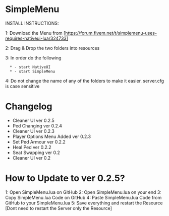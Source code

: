 # SimpleMenu

INSTALL INSTRUCTIONS:

  1: Download the Menu from [https://forum.fivem.net/t/simplemenu-uses-requires-nativeui-lua/324733]
  
  2: Drag & Drop the two folders into resources
  
  3: In order do the following 
  
      * - start NativeUI
      * - start SimpleMenu
      
  4: Do not change the name of any of the folders to make it easier. server.cfg is case sensitive


# Changelog

- Cleaner UI ver 0.2.5
- Ped Changing ver 0.2.4
- Cleaner UI ver 0.2.3
- Player Options Menu Added ver 0.2.3
- Set Ped Armour ver 0.2.2
- Heal Ped ver 0.2.2
- Seat Swapping ver 0.2
- Cleaner UI ver 0.2


# How to Update to ver 0.2.5?

1: Open SimpleMenu.lua on GitHub
2: Open SimpleMenu.lua on your end
3: Copy SimpleMenu.lua Code on GitHub
4: Paste SimpleMenu.lua Code from GitHub to your SimpleMenu.lua
5: Save everything and restart the Resource [Dont need to restart the Server only the Resource]

